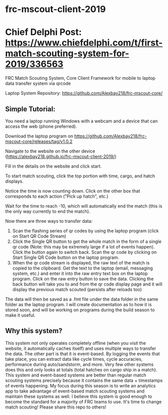 # frc-mscout-client-2019

# Chief Delphi Post: https://www.chiefdelphi.com/t/first-match-scouting-system-for-2019/336563

FRC Match Scouting System, Core Client Framework for mobile to laptop data transfer system via qrcode

Laptop System Repository: https://github.com/Alexbay218/frc-mscout-core/

## Simple Tutorial:

You need a laptop running Windows with a webcam and a device that can access the web (phone preferred).


Download the laptop program on https://github.com/Alexbay218/frc-mscout-core/releases/tag/v1.0.2


Navigate to the website on the other device (https://alexbay218.github.io/frc-mscout-client-2019/)


Fill in the details on the website and click start.


To start match scouting, click the top portion with time, cargo, and hatch displays.


Notice the time is now counting down. Click on the other box that corresponds to each action ("Pick up hatch", etc.)


Wait for the time to reach -10, which will automatically end the match (this is the only way currently to end the match).

Now there are three ways to transfer data:
1) Scan the flashing series of qr codes by using the laptop program (click on Start QR Code Stream)
2) Click the Single QR button to get the whole match in the form of a single qr code (Note: this may be extremely large if a lot of events happen). Click the button again to switch back. Scan the qr code by clicking on Start Single QR Code button on the laptop program.
3) When the qr code stream is displayed, the raw text of the match is copied to the clipboard. Get the text to the laptop (email, messaging system, etc.) and enter it into the raw entry text box on the laptop program. Click on the raw entry button to save the data.
Clicking the back button will take you to and from the qr code display page and it will display the previous match scouted (persists after reloads too)

The data will then be saved as a .fmt file under the data folder in the same folder as the laptop program. I will create documentation as to how it is stored soon, and will be working on programs during the build season to make it useful.

## Why this system?
This system not only operates completely offline (when you visit the website, it automatically caches itself) and uses multiple ways to transfer the data.
The other part is that it is event-based. By logging the events that take place, you can extract data like cycle times, cycle accuracies, performance during auto/sandstorm, and more. Very few other systems does this and only looks at totals (total hatches on cargo ship in a match). 
This system and event-based systems are better than regular match scouting systems precisely because it contains the same data + timestamps of events happening. 
My focus during this season is to write an analytics app to take advantage of event-based match scouting systems and maintain these systems as well. I believe this system is good enough to become the standard for a majority of FRC teams to use. It's time to change match scouting!
Please share this repo to others!
